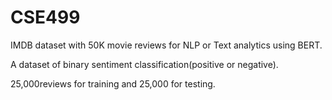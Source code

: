 # CSE499
IMDB dataset with 50K movie reviews for NLP or Text analytics using BERT.

A dataset of binary sentiment classification(positive or negative).

25,000reviews for training and 25,000 for testing. 
